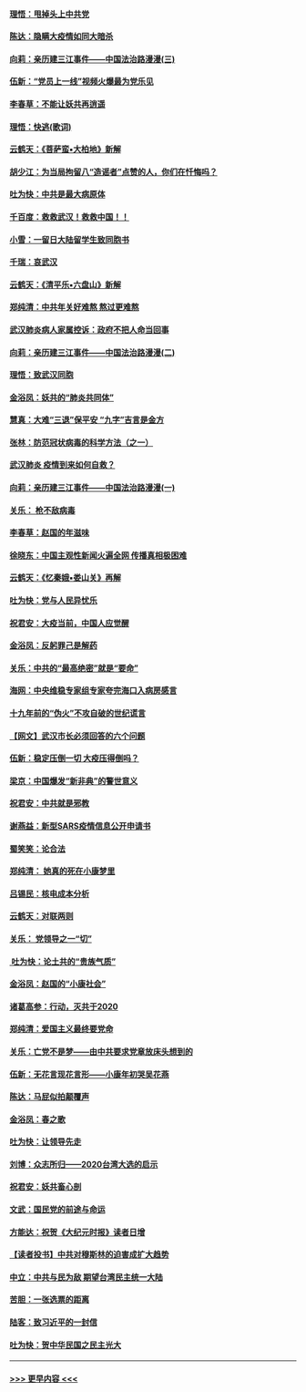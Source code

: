 #### [理悟：甩掉头上中共党](../pages/nsc993/n11838826.md?t=02030101) 
#### [陈达：隐瞒大疫情如同大暗杀](../pages/nsc993/n11838771.md?t=02030101) 
#### [向莉：亲历建三江事件——中国法治路漫漫(三)](../pages/nsc993/n11831825.md?t=02030101) 
#### [伍新：“党员上一线”视频火爆最为党乐见](../pages/nsc993/n11838200.md?t=02030101) 
#### [李春草：不能让妖共再逍遥](../pages/nsc993/n11838102.md?t=02030101) 
#### [理悟：快逃(歌词)](../pages/nsc993/n11838083.md?t=02030101) 
#### [云鹤天：《菩萨蛮▪大柏地》新解](../pages/nsc993/n11838059.md?t=02030101) 
#### [胡少江：为当局拘留八“造谣者”点赞的人，你们在忏悔吗？](../pages/nsc993/n11836801.md?t=02030101) 
#### [吐为快：中共是最大病原体](../pages/nsc993/n11836748.md?t=02030101) 
#### [千百度：救救武汉！救救中国！！](../pages/nsc993/n11836145.md?t=02030101) 
#### [小雪：一留日大陆留学生致同胞书](../pages/nsc993/n11834624.md?t=02030101) 
#### [千瑞：哀武汉](../pages/nsc993/n11833647.md?t=02030101) 
#### [云鹤天：《清平乐▪六盘山》新解](../pages/nsc993/n11833611.md?t=02030101) 
#### [郑纯清：中共年关好难熬 熬过更难熬](../pages/nsc993/n11833489.md?t=02030101) 
#### [武汉肺炎病人家属控诉：政府不把人命当回事](../pages/nsc993/n11833205.md?t=02030101) 
#### [向莉：亲历建三江事件——中国法治路漫漫(二)](../pages/nsc993/n11829102.md?t=02030101) 
#### [理悟：致武汉同胞](../pages/nsc993/n11831522.md?t=02030101) 
#### [金浴凤：妖共的“肺炎共同体”](../pages/nsc993/n11829448.md?t=02030101) 
#### [慧真：大难“三退”保平安 “九字”吉言是金方](../pages/nsc993/n11829501.md?t=02030101) 
#### [张林：防范冠状病毒的科学方法（之一）](../pages/nsc993/n11828618.md?t=02030101) 
#### [武汉肺炎 疫情到来如何自救？](../pages/nsc993/n11827632.md?t=02030101) 
#### [向莉：亲历建三江事件——中国法治路漫漫(一)](../pages/nsc993/n11827190.md?t=02030101) 
#### [关乐： 枪不敌病毒](../pages/nsc993/n11826746.md?t=02030101) 
#### [李春草：赵国的年滋味](../pages/nsc993/n11826321.md?t=02030101) 
#### [徐晓东：中国主观性新闻火遍全网 传播真相极困难](../pages/nsc993/n11826508.md?t=02030101) 
#### [云鹤天：《忆秦娥▪娄山关》再解](../pages/nsc993/n11824682.md?t=02030101) 
#### [吐为快：党与人民异忧乐](../pages/nsc993/n11824660.md?t=02030101) 
#### [祝君安：大疫当前，中国人应觉醒](../pages/nsc993/n11821946.md?t=02030101) 
#### [金浴凤：反躬罪己是解药](../pages/nsc993/n11820280.md?t=02030101) 
#### [关乐：中共的“最高绝密”就是“要命”](../pages/nsc993/n11816946.md?t=02030101) 
#### [海网：中央维稳专家组专家夸完海口入病房感言](../pages/nsc993/n11815138.md?t=02030101) 
#### [十九年前的“伪火”不攻自破的世纪谎言](../pages/nsc993/n11813238.md?t=02030101) 
#### [【网文】武汉市长必须回答的六个问题](../pages/nsc993/n11813848.md?t=02030101) 
#### [伍新：稳定压倒一切 大疫压得倒吗？](../pages/nsc993/n11812634.md?t=02030101) 
#### [梁京：中国爆发“新非典”的警世意义](../pages/nsc993/n11812554.md?t=02030101) 
#### [祝君安：中共就是邪教](../pages/nsc993/n11812431.md?t=02030101) 
#### [谢燕益：新型SARS疫情信息公开申请书](../pages/nsc993/n11808840.md?t=02030101) 
#### [蜀笑笑：论合法](../pages/nsc993/n11808064.md?t=02030101) 
#### [郑纯清： 她真的死在小康梦里](../pages/nsc993/n11806623.md?t=02030101) 
#### [吕锡民：核电成本分析](../pages/nsc993/n11806284.md?t=02030101) 
#### [云鹤天：对联两则](../pages/nsc993/n11805957.md?t=02030101) 
#### [关乐： 党领导之一“切”](../pages/nsc993/n11804505.md?t=02030101) 
#### [ 吐为快：论土共的“贵族气质”](../pages/nsc993/n11804490.md?t=02030101) 
#### [金浴凤：赵国的“小康社会”](../pages/nsc993/n11804452.md?t=02030101) 
#### [诸葛高参：行动，灭共于2020](../pages/nsc993/n11804120.md?t=02030101) 
#### [郑纯清：爱国主义最终要党命](../pages/nsc993/n11802197.md?t=02030101) 
#### [关乐：亡党不是梦——由中共要求党章放床头想到的](../pages/nsc993/n11802156.md?t=02030101) 
#### [伍新：无花言现花言形——小康年初哭吴花燕](../pages/nsc993/n11800044.md?t=02030101) 
#### [陈达：马屁似拍颠覆声](../pages/nsc993/n11800010.md?t=02030101) 
#### [金浴凤：春之歌](../pages/nsc993/n11797687.md?t=02030101) 
#### [吐为快：让领导先走](../pages/nsc993/n11797512.md?t=02030101) 
#### [刘博：众志所归——2020台湾大选的启示](../pages/nsc993/n11796878.md?t=02030101) 
#### [祝君安：妖共畜心剖](../pages/nsc993/n11794273.md?t=02030101) 
#### [文武：国民党的前途与命运](../pages/nsc993/n11794198.md?t=02030101) 
#### [方能达：祝贺《大纪元时报》读者日增](../pages/nsc993/n11793807.md?t=02030101) 
#### [【读者投书】中共对穆斯林的迫害成扩大趋势](../pages/nsc993/n11791371.md?t=02030101) 
#### [中立：中共与民为敌 期望台湾民主统一大陆](../pages/nsc993/n11790392.md?t=02030101) 
#### [苦胆：一张选票的距离](../pages/nsc993/n11788914.md?t=02030101) 
#### [陆客：致习近平的一封信](../pages/nsc993/n11788867.md?t=02030101) 
#### [吐为快：贺中华民国之民主光大](../pages/nsc993/n11788618.md?t=02030101) 

----
#### [ >>> 更早内容 <<< ](../indexes/nsc993-earlier.md)
